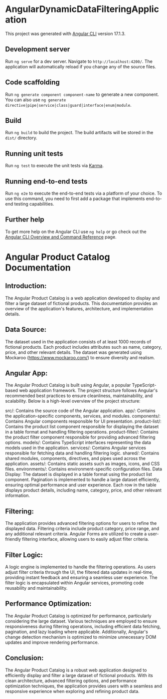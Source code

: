 # AngularDynamicDataFilteringApplication

This project was generated with [Angular CLI](https://github.com/angular/angular-cli) version 17.1.3.

## Development server

Run `ng serve` for a dev server. Navigate to `http://localhost:4200/`. The application will automatically reload if you change any of the source files.

## Code scaffolding

Run `ng generate component component-name` to generate a new component. You can also use `ng generate directive|pipe|service|class|guard|interface|enum|module`.

## Build

Run `ng build` to build the project. The build artifacts will be stored in the `dist/` directory.

## Running unit tests

Run `ng test` to execute the unit tests via [Karma](https://karma-runner.github.io).

## Running end-to-end tests

Run `ng e2e` to execute the end-to-end tests via a platform of your choice. To use this command, you need to first add a package that implements end-to-end testing capabilities.

## Further help

To get more help on the Angular CLI use `ng help` or go check out the [Angular CLI Overview and Command Reference](https://angular.io/cli) page.


# Angular Product Catalog Documentation

## Introduction:
The Angular Product Catalog is a web application developed to display and filter a large dataset of fictional products. This documentation provides an overview of the application's features, architecture, and implementation details.

## Data Source:
The dataset used in the application consists of at least 1000 records of fictional products. Each product includes attributes such as name, category, price, and other relevant details. The dataset was generated using Mockaroo (https://www.mockaroo.com/) to ensure diversity and realism.

## Angular App:
The Angular Product Catalog is built using Angular, a popular TypeScript-based web application framework. The project structure follows Angular's recommended best practices to ensure cleanliness, maintainability, and scalability. Below is a high-level overview of the project structure:

src/: Contains the source code of the Angular application.
app/: Contains the application-specific components, services, and modules.
components/: Contains Angular components responsible for UI presentation.
product-list/: Contains the product list component responsible for displaying the dataset in a table format and handling filtering operations.
product-filter/: Contains the product filter component responsible for providing advanced filtering options.
models/: Contains TypeScript interfaces representing the data models used in the application.
services/: Contains Angular services responsible for fetching data and handling filtering logic.
shared/: Contains shared modules, components, directives, and pipes used across the application.
assets/: Contains static assets such as images, icons, and CSS files.
environments/: Contains environment-specific configuration files.
Data Display:
The dataset is displayed in a table format using the product list component. Pagination is implemented to handle a large dataset efficiently, ensuring optimal performance and user experience. Each row in the table displays product details, including name, category, price, and other relevant information.

## Filtering:
The application provides advanced filtering options for users to refine the displayed data. Filtering criteria include product category, price range, and any additional relevant criteria. Angular Forms are utilized to create a user-friendly filtering interface, allowing users to easily adjust filter criteria.

## Filter Logic:
A logic engine is implemented to handle the filtering operations. As users adjust filter criteria through the UI, the filtered data updates in real-time, providing instant feedback and ensuring a seamless user experience. The filter logic is encapsulated within Angular services, promoting code reusability and maintainability.

## Performance Optimization:
The Angular Product Catalog is optimized for performance, particularly considering the large dataset. Various techniques are employed to ensure responsiveness during filtering operations, including efficient data fetching, pagination, and lazy loading where applicable. Additionally, Angular's change detection mechanism is optimized to minimize unnecessary DOM updates and improve rendering performance.

## Conclusion:
The Angular Product Catalog is a robust web application designed to efficiently display and filter a large dataset of fictional products. With its clean architecture, advanced filtering options, and performance optimization techniques, the application provides users with a seamless and responsive experience when exploring and refining product data.




